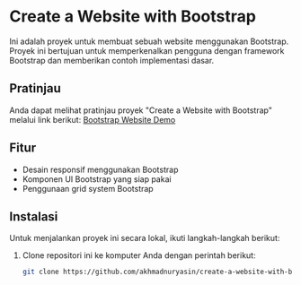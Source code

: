 # Create a Website with Bootstrap

Ini adalah proyek untuk membuat sebuah website menggunakan Bootstrap. Proyek ini bertujuan untuk memperkenalkan pengguna dengan framework Bootstrap dan memberikan contoh implementasi dasar.

## Pratinjau

Anda dapat melihat pratinjau proyek "Create a Website with Bootstrap" melalui link berikut: [Bootstrap Website Demo](https://akhmadnuryasin.github.io/create-a-website-with-bootstrap/)

## Fitur

- Desain responsif menggunakan Bootstrap
- Komponen UI Bootstrap yang siap pakai
- Penggunaan grid system Bootstrap

## Instalasi

Untuk menjalankan proyek ini secara lokal, ikuti langkah-langkah berikut:

1. Clone repositori ini ke komputer Anda dengan perintah berikut:
   ```bash
   git clone https://github.com/akhmadnuryasin/create-a-website-with-bootstrap.git
